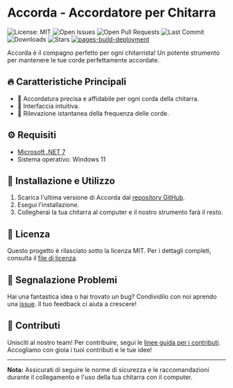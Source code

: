 # Accorda - Accordatore per Chitarra

![License: MIT](https://img.shields.io/badge/License-MIT-green.svg)
![Open Issues](https://img.shields.io/github/issues-raw/gpicchiarelli/accorda.svg)
![Open Pull Requests](https://img.shields.io/github/issues-pr-raw/gpicchiarelli/accorda.svg)
![Last Commit](https://img.shields.io/github/last-commit/gpicchiarelli/accorda.svg)
![Downloads](https://img.shields.io/github/downloads/gpicchiarelli/repo/accorda.svg)
![Stars](https://img.shields.io/github/stars/gpicchiarelli/accorda.svg)
[![pages-build-deployment](https://github.com/gpicchiarelli/accorda/actions/workflows/pages/pages-build-deployment/badge.svg)](https://github.com/gpicchiarelli/accorda/actions/workflows/pages/pages-build-deployment)

Accorda è il compagno perfetto per ogni chitarrista! Un potente strumento per mantenere le tue corde perfettamente accordate.

## 🔥 Caratteristiche Principali

- 💎 Accordatura precisa e affidabile per ogni corda della chitarra.
- 🎸 Interfaccia intuitiva.
- 🎵 Rilevazione istantanea della frequenza delle corde.

## ⚙️ Requisiti

- [Microsoft .NET 7](https://dotnet.microsoft.com/en-us/download/dotnet/7.0)
- Sistema operativo: Windows 11

## 🚀 Installazione e Utilizzo

1. Scarica l'ultima versione di Accorda dal [repository GitHub](https://github.com/gpicchiarelli/accorda/releases).
2. Esegui l'installazione.
3. Collegherai la tua chitarra al computer e il nostro strumento farà il resto.

## 📜 Licenza

Questo progetto è rilasciato sotto la licenza MIT. Per i dettagli completi, consulta il [file di licenza](https://github.com/gpicchiarelli/accorda/blob/main/LICENSE).

## 🐞 Segnalazione Problemi

Hai una fantastica idea o hai trovato un bug? Condividilo con noi aprendo una [issue](https://github.com/gpicchiarelli/accorda/issues). Il tuo feedback ci aiuta a crescere!

## 💪 Contributi

Unisciti al nostro team! Per contribuire, segui le [linee guida per i contributi](CONTRIBUTING.md). Accogliamo con gioia i tuoi contributi e le tue idee!

---

**Nota:** Assicurati di seguire le norme di sicurezza e le raccomandazioni durante il collegamento e l'uso della tua chitarra con il computer.
